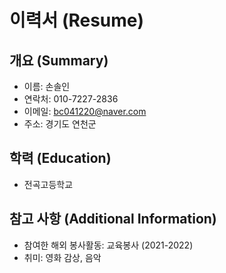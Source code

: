 # 이력서 (Resume)


## 개요 (Summary)
- 이름: 손솔인
- 연락처: 010-7227-2836
- 이메일: bc041220@naver.com
- 주소: 경기도 연천군

## 학력 (Education)
- 전곡고등학교

## 참고 사항 (Additional Information)
- 참여한 해외 봉사활동: 교육봉사 (2021-2022)
- 취미: 영화 감상, 음악

